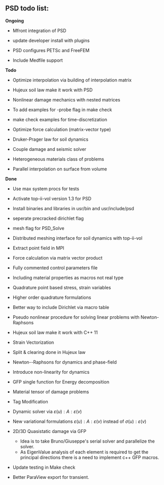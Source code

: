 ## PSD todo list:



**Ongoing**
- Mfront integration of PSD

- update developer install with plugins
- PSD configures PETSc and FreeFEM
- Include Medfile support



**Todo**

- Optimize interpolation via building of interpolation matrix

-  Hujeux soil law make it work with PSD
-  Nonlinear damage mechanics with nested matrices 

-  To add examples for -probe flag in make check
-  make check examples for time-discretization
-  Optimize force calculation (matrix-vector type)
-  Druker-Prager law for soil dynamics
-  Couple damage and seismic solver
-  Heterogeneous materials class of problems
-  Parallel interpolation on surface from volume





**Done**

- Use max system procs for tests
- Activate top-ii-vol version 1.3 for PSD

-  Install binaries and libraries in usr/bin and usr/include/psd
-  seperate precracked dirichlet flag

-  mesh flag for PSD_Solve
-  Distributed meshing interface for soil dynamics with top-ii-vol
-  Extract point field in MPI
-  Force calculation via matrix vector product
-  Fully commented control parameters file
-  Including material properties as macros not real type
-  Quadrature point based stress, strain variables  
-  Higher order quadrature formulations
-  Better way to include Dirichlet via macro table
-  Pseudo nonlinear procedure for solving linear problems with Newton-Raphsons
-  Hujeux soil law make it work with C++ 11
-  Strain Vectorization
-  Split & clearing done in Hujeux law
-  Newton--Raphsons for dynamics and phase-field
-  Introduce non-linearity for dynamics
-  GFP single function for Energy decomposition
-  Material tensor of damage problems
-  Tag Modification
-  Dynamic solver via $\varepsilon(u):A:\varepsilon(v)$
-  New variational formulations $\varepsilon(u):A:\varepsilon(v)$ instead of $\sigma(u): \varepsilon (v)$
-  2D/3D Quasistatic damage via GFP 
	- Idea is to take  Bruno/Giuseppe's serial solver and  parallelize the solver.
	- As EigenValue analysis of each element is required to get the principal directions there is a need to implement c++ GFP macros. 
-  Update testing in Make check
-  Better ParaView export for transient.

